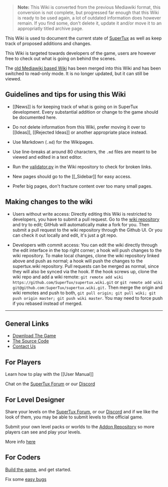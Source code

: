 > **Note:** This Wiki is converted from the previous Mediawiki format, this conversion is not
  complete, but progressed far enough that this Wiki is ready to be used again, a lot of outdated
  information does however remain. If you find some, don't delete it, update it and/or move it to
  an appropriatly titled archive page.

This Wiki is used to document the current state of [SuperTux](https://www.supertux.org) as
well as keep track of proposed additions and changes.

This Wiki is targeted towards developers of the game, users are however free to check out what
is going on behind the scenes.

The [old Mediawiki based Wiki](https://web.archive.org/web/20070210181433/http://supertux.lethargik.org/wiki/Main_Page) has been merged
into this Wiki and has been switched to read-only mode. It is no longer updated, but it can
still be viewed.

Guidelines and tips for using this Wiki
---------------------------------------

* [[News]] is for keeping track of what is going on in SuperTux
  development. Every substantial addition or change to the game should
  be documented here.

* Do not delete information from this Wiki, prefer moving it over to [[Ideas]],
  [[Rejected Ideas]] or another appropriate place instead.

* Use Markdown (`.md`) for the Wikipages.

* Use line-breaks at around 80 characters, the `.md` files are meant to
  be viewed and edited in a text editor.

* Run the [validator.py](https://raw.githubusercontent.com/wiki/SuperTux/supertux/validator.py)
  in the Wiki repository to check for broken links.

* New pages should go to the [[_Sidebar]] for easy access.

* Prefer big pages, don't fracture content over too many small pages.

Making changes to the wiki
--------------------------

* Users without write access: Directly editing this Wiki is restricted to developers, you have to
  submit a pull request. Go to the [wiki repository](https://github.com/SuperTux/wiki) and try to
  edit; GitHub will automatically make a fork for you. Then submit a pull request to the wiki
  repository through the Github UI. Or you can check it out locally and edit, it's just a git repo.

* Developers with commit access: You can edit the wiki directly through the edit interface in the top
  right corner; a hook will push changes to the wiki repository. To make local changes, clone the wiki
  repository linked above and push as normal; a hook will push the changes to the supertux.wiki repository.
  Pull requests can be merged as normal, since they will also be synced via the hook. If the hook screws
  up, clone the wiki repo and add a wiki remote: `git remote add wiki https://github.com/SuperTux/supertux.wiki.git`
  or `git remote add wiki git@github.com:SuperTux/supertux.wiki.git.` Then merge the origin and wiki remotes
  and push to both, `git pull origin; git pull wiki; git push origin master; git push wiki master`. You may
  need to force push if you rebased instead of merged.

---

General Links
-------------

* [Download The Game](https://supertux.org/download.html)
* [The Source Code](https://github.com/SuperTux/supertux)
* [Contact Us](https://www.supertux.org/contact.html)

For Players
-----------

Learn how to play with the [[User Manual]]

Chat on the [SuperTux Forum](http://forum.freegamedev.net/viewforum.php?f=66&sid=7d271ca537028e81027e0b3cdab4f0ca)
or our [Discord](https://discord.gg/AcvtHWz)

For Level Designer
------------------

Share your levels on the [SuperTux Forum](http://forum.freegamedev.net/viewforum.php?f=66&sid=7d271ca537028e81027e0b3cdab4f0ca),
or our [Discord](https://discord.gg/AcvtHWz) and if we like the look of them, you may be able to submit levels to the official game.

Submit your own level packs or worlds to the [Addon Repository](https://github.com/SuperTux/addons) so more players can see and play
your levels.

More info [here](https://github.com/SuperTux/supertux/wiki/Add-ons)

For Coders
-----------

[Build the game](https://github.com/SuperTux/supertux/wiki/Building), and get started.

Fix some [easy bugs](https://github.com/SuperTux/supertux/issues?q=is%3Aopen+is%3Aissue+label%3Adifficulty%3Aeasy)
